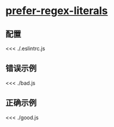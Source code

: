 # [prefer-regex-literals](https://eslint.org/docs/rules/prefer-regex-literals)

## 配置

<<< ./.eslintrc.js

## 错误示例

<<< ./bad.js

## 正确示例

<<< ./good.js
